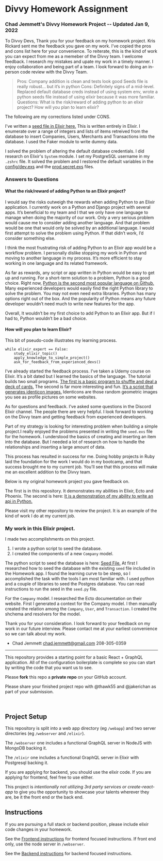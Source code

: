 # Divvy Homework Assignment

### Chad Jemmett's Divvy Homework Project -- Updated Jan 9, 2022

To Divvy Devs,
Thank you for your feedback on my homework project. Kris Rickard sent me the feedback you gave on my work. I've copied
the pros and cons list here for your convenience.
To reiterate, this is the kind of work you can expect from me as a memeber of the Divvy team. I welcome feedback. I
research my mistakes and upate my work in a timely manner. I enjoy collaboration and being part of a team. I look
forward to doing an in-person code review with the Divvy Team.

> Pros:
> Company addition is clean and tests look good
> Seeds file is really robust… but it’s in python
> Cons:
> Definitely signs of a mid-level. Replaced default database creds instead of using system env, wrote a python seeds file instead of using elixir because it was more familiar.
> Questions:
> What is the risk/reward of adding python to an elixir project?
> How will you plan to learn elixir?

The following are my corrections listed under CONS.

I've written a [seed file in Elixir here.](https://github.com/ceejaay/web-homework/blob/master/elixir/priv/repo/seeds.exs)
This is written entirely in Elixir. I enumerate over a range of integers and lists of items retreived from the database
to insert Companies, Users, Merchants and Transactions into the database. I used the Faker module to write dummy data.

I solved the problem of altering the default database credentials. I did research on Elixir's `System` module. I
set my PostgreSQL username in my `.zshrc` file. It solved the problem and I restored the default variables in the
[config/dev.exs](https://github.com/ceejaay/web-homework/blob/master/elixir/config/dev.exs) and the [prod.secret.exs](https://github.com/ceejaay/web-homework/blob/master/elixir/config/prod.secret.exs) files.


### Answers to Questions

#### What the risk/reward of adding Python to an Elixir project?

I would say the risks outweigh the rewards when adding Python to an Elixir application. I currently work on a Python and Django project with several apps. It’s beneficial to my team and I that we only have one language to manage when doing the majority of our work. Only a very serious problem would cause me to consider adding another language. And that problem would be one that would only be solved by an additional language. I would first attempt to solve the problem using Python. If that didn’t work, I’d consider something else.


I think the most frustrating risk of adding Python to an Elixir app would be a workflow problem. I personally dislike stopping my work in Python and moving to another language in my process. It’s more efficient to stay working in one language and its related framework.


    
As far as rewards, any script or app written in Python would be easy to get up and running. For a short-term solution to a problem, Python is a good choice. Right now, [Python is the second most popular language on Github.](https://madnight.github.io/githut/#/pull_requests/2021/4) Many experienced developers would easily find the right Python library to solve the problem. You may not even need extra libraries. Python has many options right out of the box. And the popularity of Python means any future developer wouldn’t need much to write new features for the app.


Overall, It wouldn’t be my first choice to add Python to an Elixir app. But if I had to, Python wouldn’t be a bad choice.

#### How will you plan to learn Elixir?

This bit of pseudo-code illustrates my learning process.
```
while elixir_expert == False:
    study_elixir_topic()
    apply_knowledge_to_simple_project()
    ask_for_feedback_from_experienced_devs()

```

I’ve already started the feedback process. I’ve taken a Udemy course on Elixir. It’s a bit dated but I learned the
basics of the language. The tutorial builds two small programs. [The first is a basic program to shuffle and deal a
deck of cards.](https://github.com/ceejaay/elixir_card_shuffler) The second is far more interesting and fun. [It’s a script that generates identicon images.](https://github.com/ceejaay/elixir_project) Identicons are those random geometric images you see as profile pictures on some websites. 

As for questions and feedback. I’ve asked some questions in the Discord Elixir channel. The people there are very helpful. I look forward to working on the Divvy team and getting feedback from experienced developers.

Part of my strategy is looking for interesting problem when building a simple project.I really enjoyed the problems presented in writing the `seed.exs` file for the homework. I understood the basics of creating and inserting an item into the database. But I needed a lot of research on how to handle the relationships and inserting a large amount of data. 

This process has resulted in success for me. Doing hobby projects in Ruby laid the foundation for the work I would do in my bootcamp, and that success brought me to my current job. You’ll see that this process will make me an excellent addition to the Divvy team.


Below is my original homework project you gave feedback on.


The first is in this repository. It demonstrates my abilities in Elixir, Ecto and Phoenix.
The second is here: [It is a demonstration of my ability to write an api in
Python.](https://github.com/ceejaay/transaction_tracker)

Please visit my other repository to review the project. It is an example of the kind of work I do at my current job.

### My work in this Elixir project. 
I made two accomplishments on this project.

1. I wrote a python script to seed the database.
2. I created the components of a new `Company` model.

The python script to seed the database is here: [Seed File.](https://github.com/ceejaay/web-homework/blob/master/seed.py)
At first I researched how to seed the database with the existing `seed` file included in the Homework app. I found the
learning curve to be steep, so I accomplished the task with the tools I am most familiar with. I used python and a
couple of libraries to seed the Postgres database.
You can read instructions to run the seed in the `seed.py` file.

For the `Company` model. I researched the Ecto documentation on their website. First I generated a context for the
Company model. I then manually created the relation among the `Company`, `User`, and `Transaction`.
I created the shchema and resolvers for the model.

Thank you for your consideration. I look forward to your feedback on my work in our future interview. 
Please contact me at your earliest convenience so we can talk about my work.

- Chad Jemmett
chad.jemmett@gmail.com
208-305-0359


*************************************************************************************************
This repository provides a starting point for a basic React + GraphQL application.
All of the configuration boilerplate is complete so you can start by writing the code that you want us to see.

Please **fork** this repo a **private repo** on your GitHub account.

Please share your finished project repo with @thawk55 and @jakerichan as part of your submission.

<br />


## Project Setup

This repository is split into a web app directory (eg `/webapp`) and two server directories (eg `/webserver` and `/elixir`).

The `/webserver` one includes a functional GraphQL server in NodeJS with MongoDB backing it.

The `/elixir` one includes a functional GraphQL server in Elixir with Postgresql backing it.

If you are applying for backend, you should use the elixir code.
If you are applying for frontend, feel free to use either.

This project is _intentionally not utilizing 3rd party services or create-react-app_ to give you the opportunity to showcase your talents wherever they are, be it the front end or the back end.

## Instructions

If you are pursuing a full stack or backend position, please include elixir code changes in your homework.

See the [Frontend instructions](webapp/README.md) for frontend focused instructions.  If front end only, use the node server in `/webserver`.

See the [Backend instructions](backend.md) for backend focused instructions.



